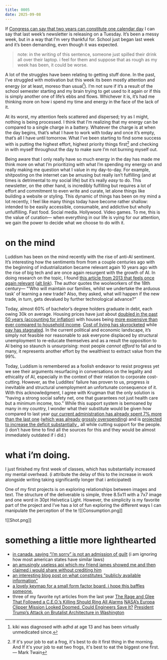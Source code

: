 ```yaml
---
title: 0005
date: 2025-09-08
---
```


If [Congress can say that two years can constitute one calendar day](https://www.ntu.org/publications/detail/when-is-a-calendar-day-not-a-calendar-day-and-why-does-it-matter) I can say that last week’s newsletter is releasing on a Tuesday. It’s been a messy week, but in a way that I’m very thankful for. School just began last week and it’s been demanding, even though it was expected.

> note: in the writing of this sentence, someone just spilled their drink all over their laptop. i feel for them and suppose that as rough as my week has been, it could be worse.

A lot of the struggles have been relating to getting stuff done. In the past, I’ve struggled with motivation but this week its been mostly attention and energy (or at least, moreso than usual[^1]). I’m not sure if it’s a result of the school semester starting and my brain trying to get used to it again or if this is simply another one of life’s ebbs and flows. Whichever it is, it’s had me thinking more on how i spend my time and energy in the face of the lack of it.

At its worst, my attention feels scattered and dispersed; try as I might, nothing is being processed. I think that I’m realizing that my energy can be compared to a single charge in a battery. Whatever the charge is at when the day begins, that’s what I have to work with today and once it’s empty, that’s all I have until tomorrow. What I’ve been starting to find some success with is putting the highest effort, highest priority things first[^2] and checking in with myself throughout the day to make sure I’m not burning myself out.

Being aware that I only really have so much energy in the day has made me think more on what I’m prioritizing with what I’m spending my energy on and really making me question what I value in my day-to-day. For example, shitposting on the internet can be amusing but really isn’t fulfilling (and at times is detrimental to my social life) but it’s really _easy_ to do. This newsletter, on the other hand, is incredibly fulfilling but requires a lot of effort and commitment to even write and curate, let alone things like building a website or styling. This dynamic of things has been on my mind a lot recently, I feel like many things today have become rather shallow: intended to be easily accessible, consumable, and addictive but wholly unfulfilling. Fast food. Social media. Hollywood. Video games. To me, this is the value of curation— when everything in our life is vying for our attention, we gain the power to decide what we choose to do with it.

[^1]: kiki was diagnosed with adhd at age 13 and has been virtually unmedicated since.
[^2]:
    If it's your job to eat a frog, it's best to do it first thing in the morning. And If it's your job to eat two frogs, it's best to eat the biggest one first.
    — Mark Twain

# on the mind

Luddism has been on the mind recently with the rise of anti-AI sentiment. It’s interesting how the sentiments from from a couple centuries ago with the beginning of industrialization became relevant again 10 years ago with the rise of big tech and are once again resurgent with the growth of AI. In doing research on the topic, I found [this article from 2013 that feels once again relevant](https://www.nytimes.com/2013/06/14/opinion/krugman-sympathy-for-the-luddites.html?_r=0) ([alt link](https://web.archive.org/web/20250821025519/https://www.nytimes.com/2013/06/14/opinion/krugman-sympathy-for-the-luddites.html?_r=0)). The author quotes the woolworkers of the 18th century— “‘Who will maintain our families, whilst we undertake the arduous task’ of learning a new trade? Also, they asked, what will happen if the new trade, in turn, gets devalued by further technological advance?”

Today, almost 60% of bachelor’s degree holders graduate in debt, each owing 30k on average. Housing prices have just about [doubled in the past 50 years (accounting for inflation)](https://www.longtermtrends.net/home-price-vs-inflation/) with houses being [more expensive than ever compared to household income](https://www.longtermtrends.net/home-price-median-annual-income-ratio/). [Cost of living has skyrocketed](https://www.in2013dollars.com/us/inflation/1977) while [pay has stagnated](https://www.epi.org/publication/charting-wage-stagnation/). In the current political and economic landscape, it’s simply not feasible nor reasonable to ask everyone displaced by structural unemployment to re-educate themselves and as a result the opposition to AI being so staunch is unsurprising: most people _cannot afford_ to fail and to many, it represents another effort by the wealthiest to extract value from the 99%.

Today, Luddism is remembered as a foolish endeavor to resist progress yet we see their arguments resurfacing in conversations on the legality and ethicality of AI, especially in the context of their relation to corporate cost-cutting. However, as the Luddites’ failure has proven to us, progress _is_ inevitable and structural unemployment an unfortunate consequence of it. With this acknowledgment, I agree with Krugman that the only solution is “having a strong social safety net, one that guarantees not just health care but a minimum income, too.” While this support system is bemoaned by many in my country, I wonder what their substitute would be given how compared to last year [our current administration has already spent 7% more than the last one](https://web.archive.org/web/20250907232933/https://fiscaldata.treasury.gov/americas-finance-guide/federal-spending/) ([which was already grossly overspending](https://www.pewresearch.org/short-reads/2013/09/27/chart-of-the-week-the-bipartisan-federal-debt-limit/)) and is [projected to increase the deficit substantially ](https://www.crfb.org/blogs/whats-one-big-beautiful-bill-act), all while cutting support for the people. (i don’t have time to find all the sources for this and they would be almost immediately outdated if i did.)

# what i’m doing.

I just finished my first week of classes, which has substantially increased my mental overhead. (i attribute the delay of this to the increase in work alongside writing taking significantly longer that i anticipated)

One of my first projects is on exploring relationships between images and text. The structure of the deliverable is simple, three 8.5x11 with a 7x7 image and one word in 30pt Helvetica Light. However, the simplicity is my favorite part of the project and I’ve has a lot of fun exploring the different ways I can manipulate the perception of the te
![[Consumption.png]]

![[Shot.png]]

# something a little more lighthearted

- [in canada, saying “i’m sorry” is not an admission of guilt](https://en.wikipedia.org/wiki/Apology_Act,_2009) (i am ignoring how most american states have similar laws)
- [an amusingly useless api which my friend james showed me and then claimed i would share without crediting him](https://getfullyear.com/)
- [an interesting blog post on what constitutes “publicly available information”](https://matthewbutterick.com/chron/ai-scraping-and-publicly-available-web-data.html)
- [a lovely keymap for a small form factor board. i hope this baffles someone.](https://keymapdb.com/keymaps/casuanoob/)
- three of my favorite nyt articles from the last year
  [The Rage and Glee That Followed a C.E.O.’s Killing Should Ring All Alarms](https://www.nytimes.com/2024/12/06/opinion/united-health-care-ceo-shooting.html)
  [NASA’s Europa Clipper Mission Looked Doomed. Could Engineers Save It?](https://www.nytimes.com/2024/09/17/science/nasa-europa-clipper-radiation.html)
  [President Trump’s Attack on Brutalist Architecture in Washington](https://www.nytimes.com/2025/02/22/realestate/trump-brutalist-architecture.html)
